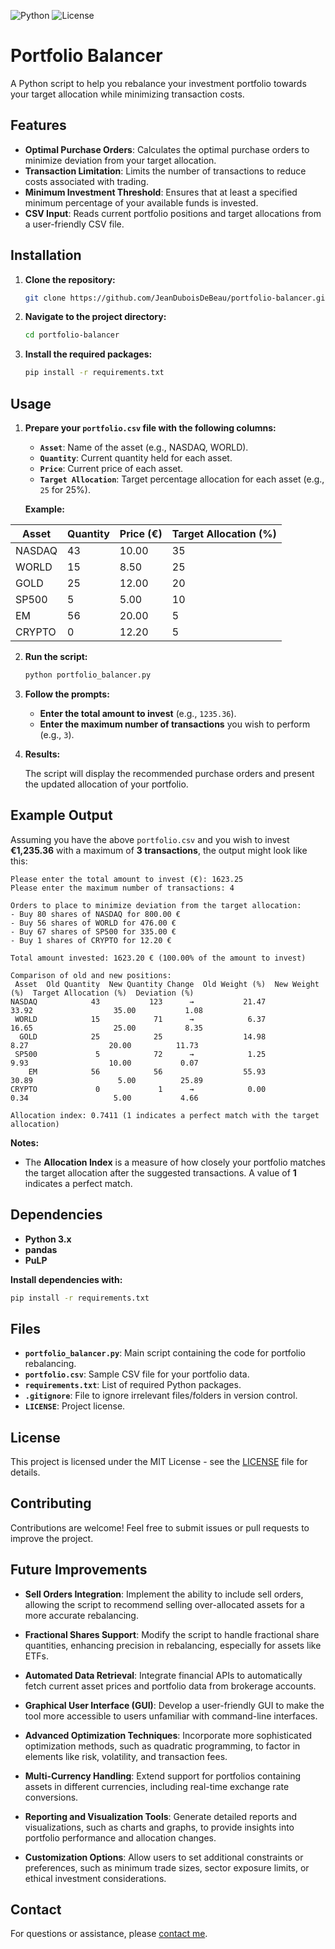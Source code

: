 ![Python](https://img.shields.io/badge/python-3.x-blue.svg)
![License](https://img.shields.io/badge/license-MIT-green.svg)

# Portfolio Balancer

A Python script to help you rebalance your investment portfolio towards your target allocation while minimizing transaction costs.

## Features

- **Optimal Purchase Orders**: Calculates the optimal purchase orders to minimize deviation from your target allocation.
- **Transaction Limitation**: Limits the number of transactions to reduce costs associated with trading.
- **Minimum Investment Threshold**: Ensures that at least a specified minimum percentage of your available funds is invested.
- **CSV Input**: Reads current portfolio positions and target allocations from a user-friendly CSV file.

## Installation

1. **Clone the repository:**

   ```bash
   git clone https://github.com/JeanDuboisDeBeau/portfolio-balancer.git
   ```

2. **Navigate to the project directory:**

   ```bash
   cd portfolio-balancer
   ```

3. **Install the required packages:**

   ```bash
   pip install -r requirements.txt
   ```

## Usage

1. **Prepare your `portfolio.csv` file with the following columns:**

   - **`Asset`**: Name of the asset (e.g., NASDAQ, WORLD).
   - **`Quantity`**: Current quantity held for each asset.
   - **`Price`**: Current price of each asset.
   - **`Target Allocation`**: Target percentage allocation for each asset (e.g., `25` for 25%).

   **Example:**

| Asset   | Quantity | Price (€) | Target Allocation (%) |
|---------|----------|-----------|-----------------------|
| NASDAQ  | 43       | 10.00     | 35                    |
| WORLD   | 15       | 8.50      | 25                    |
| GOLD    | 25       | 12.00     | 20                    |
| SP500   | 5        | 5.00      | 10                    |
| EM      | 56       | 20.00     | 5                     |
| CRYPTO  | 0        | 12.20     | 5                     |


2. **Run the script:**

   ```bash
   python portfolio_balancer.py
   ```

3. **Follow the prompts:**

   - **Enter the total amount to invest** (e.g., `1235.36`).
   - **Enter the maximum number of transactions** you wish to perform (e.g., `3`).

4. **Results:**

   The script will display the recommended purchase orders and present the updated allocation of your portfolio.

## Example Output

Assuming you have the above `portfolio.csv` and you wish to invest **€1,235.36** with a maximum of **3 transactions**, the output might look like this:

```
Please enter the total amount to invest (€): 1623.25
Please enter the maximum number of transactions: 4

Orders to place to minimize deviation from the target allocation:
- Buy 80 shares of NASDAQ for 800.00 €
- Buy 56 shares of WORLD for 476.00 €
- Buy 67 shares of SP500 for 335.00 €
- Buy 1 shares of CRYPTO for 12.20 €

Total amount invested: 1623.20 € (100.00% of the amount to invest)

Comparison of old and new positions:
 Asset  Old Quantity  New Quantity Change  Old Weight (%)  New Weight (%)  Target Allocation (%)  Deviation (%)
NASDAQ            43           123      →           21.47           33.92                  35.00           1.08
 WORLD            15            71      →            6.37           16.65                  25.00           8.35
  GOLD            25            25                  14.98            8.27                  20.00          11.73
 SP500             5            72      →            1.25            9.93                  10.00           0.07
    EM            56            56                  55.93           30.89                   5.00          25.89
CRYPTO             0             1      →            0.00            0.34                   5.00           4.66

Allocation index: 0.7411 (1 indicates a perfect match with the target allocation)
```

**Notes:**

- The **Allocation Index** is a measure of how closely your portfolio matches the target allocation after the suggested transactions. A value of **1** indicates a perfect match.

## Dependencies

- **Python 3.x**
- **pandas**
- **PuLP**

**Install dependencies with:**

```bash
pip install -r requirements.txt
```

## Files

- **`portfolio_balancer.py`**: Main script containing the code for portfolio rebalancing.
- **`portfolio.csv`**: Sample CSV file for your portfolio data.
- **`requirements.txt`**: List of required Python packages.
- **`.gitignore`**: File to ignore irrelevant files/folders in version control.
- **`LICENSE`**: Project license.

## License

This project is licensed under the MIT License - see the [LICENSE](LICENSE) file for details.

## Contributing

Contributions are welcome! Feel free to submit issues or pull requests to improve the project.

## Future Improvements

- **Sell Orders Integration**: Implement the ability to include sell orders, allowing the script to recommend selling over-allocated assets for a more accurate rebalancing.

- **Fractional Shares Support**: Modify the script to handle fractional share quantities, enhancing precision in rebalancing, especially for assets like ETFs.

- **Automated Data Retrieval**: Integrate financial APIs to automatically fetch current asset prices and portfolio data from brokerage accounts.

- **Graphical User Interface (GUI)**: Develop a user-friendly GUI to make the tool more accessible to users unfamiliar with command-line interfaces.

- **Advanced Optimization Techniques**: Incorporate more sophisticated optimization methods, such as quadratic programming, to factor in elements like risk, volatility, and transaction fees.

- **Multi-Currency Handling**: Extend support for portfolios containing assets in different currencies, including real-time exchange rate conversions.

- **Reporting and Visualization Tools**: Generate detailed reports and visualizations, such as charts and graphs, to provide insights into portfolio performance and allocation changes.

- **Customization Options**: Allow users to set additional constraints or preferences, such as minimum trade sizes, sector exposure limits, or ethical investment considerations.

## Contact

For questions or assistance, please [contact me](github.agency178@passinbox.com).
